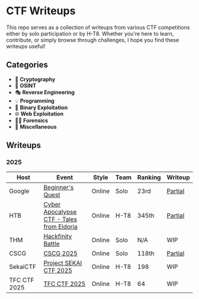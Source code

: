 # CTF Writeups

This repo serves as a collection of writeups from various CTF competitions either by solo participation or by H-T8. Whether you're here to learn, contribute, or simply browse through challenges, I hope you find these writeups useful!

## Categories
- 🔐 **Cryptography**
- 🔮 **OSINT**
- 🎭 **Reverse Engineering**
- 💡 **Programming**
- 🐞 **Binary Exploitation**
- 🌐 **Web Exploitation**
- 🕵️‍♂️ **Forensics**
- 🚀 **Miscellaneous**

## Writeups

### 2025
| Host | Event | Style | Team | Ranking | Writeup |
|-----------|----------|----------|----------|----------|---------|
| Google | [Beginner's Quest](https://capturetheflag.withgoogle.com/beginners-quest) | Online | Solo | 23rd | [Partial](https://github.com/ilpakka/ctf/tree/main/2025/Google%20CTF%202025%20-%20Beginner's%20Quest) |
| HTB | [Cyber Apocalypse CTF - Tales from Eldoria](https://ctf.hackthebox.com/event/details/cyber-apocalypse-ctf-2025-tales-from-eldoria-2107) | Online | H-T8 | 345th  | [Partial](https://github.com/ilpakka/ctf/tree/main/2025/Cyber%20Apocalypse%20CTF%202025%20-%20Tales%20from%20Eldoria) |
| THM | [Hackfinity Battle](https://tryhackme.com/room/HackfinityBattle) | Online | Solo | N/A | WIP |
| CSCG | [CSCG 2025](https://play.cscg.live/) | Online | Solo | 118th | [Partial](https://github.com/ilpakka/ctf/tree/main/2025/CSCG%202025) |
| SekaiCTF | [Project SEKAI CTF 2025](https://2025.ctf.sekai.team/) | Online | H-T8 | 198 | WIP |
| TFC CTF 2025 | [TFC CTF 2025](https://ctf.thefewchosen.com/) | Online | H-T8 | 64 | WIP |


